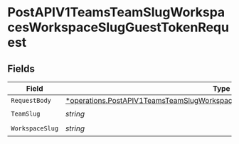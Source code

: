 # PostAPIV1TeamsTeamSlugWorkspacesWorkspaceSlugGuestTokenRequest


## Fields

| Field                                                                                                                                                                                  | Type                                                                                                                                                                                   | Required                                                                                                                                                                               | Description                                                                                                                                                                            |
| -------------------------------------------------------------------------------------------------------------------------------------------------------------------------------------- | -------------------------------------------------------------------------------------------------------------------------------------------------------------------------------------- | -------------------------------------------------------------------------------------------------------------------------------------------------------------------------------------- | -------------------------------------------------------------------------------------------------------------------------------------------------------------------------------------- |
| `RequestBody`                                                                                                                                                                          | [*operations.PostAPIV1TeamsTeamSlugWorkspacesWorkspaceSlugGuestTokenRequestBody](../../../pkg/models/operations/postapiv1teamsteamslugworkspacesworkspaceslugguesttokenrequestbody.md) | :heavy_minus_sign:                                                                                                                                                                     | N/A                                                                                                                                                                                    |
| `TeamSlug`                                                                                                                                                                             | *string*                                                                                                                                                                               | :heavy_check_mark:                                                                                                                                                                     | N/A                                                                                                                                                                                    |
| `WorkspaceSlug`                                                                                                                                                                        | *string*                                                                                                                                                                               | :heavy_check_mark:                                                                                                                                                                     | N/A                                                                                                                                                                                    |